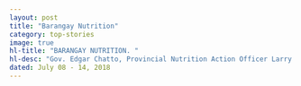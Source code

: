 ```yaml
---
layout: post
title: "Barangay Nutrition"
category: top-stories
image: true
hl-title: "BARANGAY NUTRITION. "
hl-desc: "Gov. Edgar Chatto, Provincial Nutrition Action Officer Larry Pamugas, with Executive Assistant Tatay Billy Tongco, SEEM cluster head Liza Quirog, Gulayan in charge Victor Mantong, Provincial Administrator Ae Damalerio, and Barangay Nutrition Scholars Federated President Nene Ordinario lead the planting of vegetables to launch Nutrition Month activities this July. Along with the members of the Provincial Nutrition Council they planted vegetables at the mini garden at the back of the People’s Mansion. The garden was established to breathe life to agriculture and nutrition programs of the Provincial Government dovetailed in the Bahay Kubo FAITH (Food Always In The Home), HOPE (Herbal Organic Plant Enhancement), ChARITY (Chicken Always Ready In The Yard). With this year’s theme “Ugaliing Magtanim, Sapat na Nutrisyon Aanihin”, other activities for the month long celebration include Training on Integrated Farming System to island barangays in Tubigon, Baclayon and Calape, fruit tree planting in Pilar, Sierra Bullones and Balilihan and the agri-fair and garden showcase; as part also of the Sandugo Festival. (EDCOM)"
dated: July 08 - 14, 2018
---
```

